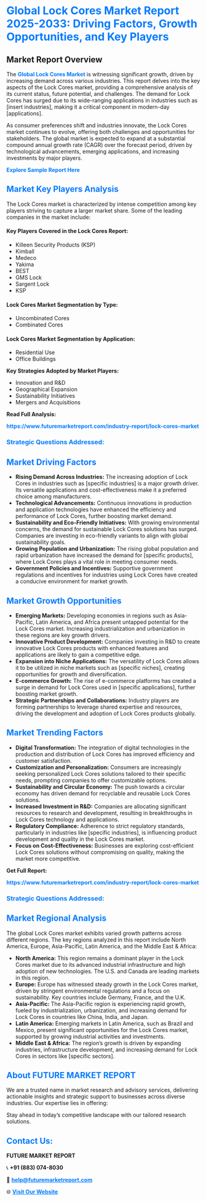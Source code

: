 <h1 style="color: #007BFF;">Global Lock Cores Market Report 2025-2033: Driving Factors, Growth Opportunities, and Key Players</h1>

<section id="overview">
<h2>Market Report Overview</h2>
<p>The <a href="https://www.futuremarketreport.com/industry-report/lock-cores-market" style="color: #007BFF; text-decoration: none;"><strong>Global Lock Cores Market</strong></a> is witnessing significant growth, driven by increasing demand across various industries. This report delves into the key aspects of the Lock Cores market, providing a comprehensive analysis of its current status, future potential, and challenges. The demand for Lock Cores has surged due to its wide-ranging applications in industries such as [insert industries], making it a critical component in modern-day [applications].</p>
<p>As consumer preferences shift and industries innovate, the Lock Cores market continues to evolve, offering both challenges and opportunities for stakeholders. The global market is expected to expand at a substantial compound annual growth rate (CAGR) over the forecast period, driven by technological advancements, emerging applications, and increasing investments by major players.</p>
</section>

<section id="overview">
<p><a href="https://www.futuremarketreport.com/request-sample/reportId=109241" style="color: #007BFF; text-decoration: none;"><strong>Explore Sample Report Here</strong></a></p>
</section>

<section id="key-players">
<h2 style="color: #007BFF;">Market Key Players Analysis</h2>
<p>The Lock Cores market is characterized by intense competition among key players striving to capture a larger market share. Some of the leading companies in the market include:</p>
<h4>Key Players Covered in the Lock Cores Report:</h4>
<ul><li>Killeen Security Products (KSP)</li><li>Kimball</li><li>Medeco</li><li>Yakima</li><li>BEST</li><li>GMS Lock</li><li>Sargent Lock</li><li>KSP</li></ul>
<h4>Lock Cores Market Segmentation by Type:</h4>
<ul><li>Uncombinated Cores</li><li>Combinated Cores</li></ul>

<h4>Lock Cores Market Segmentation by Application:</h4>
<ul><li>Residential Use</li><li>Office Buildings</li></ul>
<p><strong>Key Strategies Adopted by Market Players:</strong></p>
<ul>
<li>Innovation and R&D</li>
<li>Geographical Expansion</li>
<li>Sustainability Initiatives</li>
<li>Mergers and Acquisitions</li>
</ul>
</section>

<section>
<p><strong>Read Full Analysis: </strong></p><a href="https://www.futuremarketreport.com/industry-report/lock-cores-market" style="color: #007BFF; text-decoration: none;"><strong>https://www.futuremarketreport.com/industry-report/lock-cores-market</strong></a>
<h3 style="color: #007BFF;">Strategic Questions Addressed:</h3>
</section>

<section id="driving-factors">
<h2 style="color: #007BFF;">Market Driving Factors</h2>
<ul>
<li><strong>Rising Demand Across Industries:</strong> The increasing adoption of Lock Cores in industries such as [specific industries] is a major growth driver. Its versatile applications and cost-effectiveness make it a preferred choice among manufacturers.</li>
<li><strong>Technological Advancements:</strong> Continuous innovations in production and application technologies have enhanced the efficiency and performance of Lock Cores, further boosting market demand.</li>
<li><strong>Sustainability and Eco-Friendly Initiatives:</strong> With growing environmental concerns, the demand for sustainable Lock Cores solutions has surged. Companies are investing in eco-friendly variants to align with global sustainability goals.</li>
<li><strong>Growing Population and Urbanization:</strong> The rising global population and rapid urbanization have increased the demand for [specific products], where Lock Cores plays a vital role in meeting consumer needs.</li>
<li><strong>Government Policies and Incentives:</strong> Supportive government regulations and incentives for industries using Lock Cores have created a conducive environment for market growth.</li>
</ul>
</section>

<section id="growth-opportunities">
<h2 style="color: #007BFF;">Market Growth Opportunities</h2>
<ul>
<li><strong>Emerging Markets:</strong> Developing economies in regions such as Asia-Pacific, Latin America, and Africa present untapped potential for the Lock Cores market. Increasing industrialization and urbanization in these regions are key growth drivers.</li>
<li><strong>Innovative Product Development:</strong> Companies investing in R&D to create innovative Lock Cores products with enhanced features and applications are likely to gain a competitive edge.</li>
<li><strong>Expansion into Niche Applications:</strong> The versatility of Lock Cores allows it to be utilized in niche markets such as [specific niches], creating opportunities for growth and diversification.</li>
<li><strong>E-commerce Growth:</strong> The rise of e-commerce platforms has created a surge in demand for Lock Cores used in [specific applications], further boosting market growth.</li>
<li><strong>Strategic Partnerships and Collaborations:</strong> Industry players are forming partnerships to leverage shared expertise and resources, driving the development and adoption of Lock Cores products globally.</li>
</ul>
</section>

<section id="trending-factors">
<h2 style="color: #007BFF;">Market Trending Factors</h2>
<ul>
<li><strong>Digital Transformation:</strong> The integration of digital technologies in the production and distribution of Lock Cores has improved efficiency and customer satisfaction.</li>
<li><strong>Customization and Personalization:</strong> Consumers are increasingly seeking personalized Lock Cores solutions tailored to their specific needs, prompting companies to offer customizable options.</li>
<li><strong>Sustainability and Circular Economy:</strong> The push towards a circular economy has driven demand for recyclable and reusable Lock Cores solutions.</li>
<li><strong>Increased Investment in R&D:</strong> Companies are allocating significant resources to research and development, resulting in breakthroughs in Lock Cores technology and applications.</li>
<li><strong>Regulatory Compliance:</strong> Adherence to strict regulatory standards, particularly in industries like [specific industries], is influencing product development and quality in the Lock Cores market.</li>
<li><strong>Focus on Cost-Effectiveness:</strong> Businesses are exploring cost-efficient Lock Cores solutions without compromising on quality, making the market more competitive.</li>
</ul>
</section>

<section>
<p><strong>Get Full Report: </strong></p><a href="https://www.futuremarketreport.com/industry-report/lock-cores-market" style="color: #007BFF; text-decoration: none;"><strong>https://www.futuremarketreport.com/industry-report/lock-cores-market</strong></a>
<h3 style="color: #007BFF;">Strategic Questions Addressed:</h3>
</section>


<section id="regional-analysis">
<h2 style="color: #007BFF;">Market Regional Analysis</h2>
<p>The global Lock Cores market exhibits varied growth patterns across different regions. The key regions analyzed in this report include North America, Europe, Asia-Pacific, Latin America, and the Middle East & Africa:</p>
<ul>
<li><strong>North America:</strong> This region remains a dominant player in the Lock Cores market due to its advanced industrial infrastructure and high adoption of new technologies. The U.S. and Canada are leading markets in this region.</li>
<li><strong>Europe:</strong> Europe has witnessed steady growth in the Lock Cores market, driven by stringent environmental regulations and a focus on sustainability. Key countries include Germany, France, and the U.K.</li>
<li><strong>Asia-Pacific:</strong> The Asia-Pacific region is experiencing rapid growth, fueled by industrialization, urbanization, and increasing demand for Lock Cores in countries like China, India, and Japan.</li>
<li><strong>Latin America:</strong> Emerging markets in Latin America, such as Brazil and Mexico, present significant opportunities for the Lock Cores market, supported by growing industrial activities and investments.</li>
<li><strong>Middle East & Africa:</strong> The region’s growth is driven by expanding industries, infrastructure development, and increasing demand for Lock Cores in sectors like [specific sectors].</li>
</ul>
</section>

<footer>
<h2 style="color: #007BFF;">About FUTURE MARKET REPORT</h2>
<p>We are a trusted name in market research and advisory services, delivering actionable insights and strategic support to businesses across diverse industries. Our expertise lies in offering:</p>

<p>Stay ahead in today’s competitive landscape with our tailored research solutions.</p>

<h2 style="color: #007BFF;">Contact Us:</h2>
<p><strong>FUTURE MARKET REPORT</strong></p>
<p>📞 <strong>+91 (883) 074-8030</strong></p>
<p>📧 <strong><a href="mailto:help@futuremarketreport.com" style="color: #007BFF;">help@futuremarketreport.com</a></strong></p>
<p>🌐 <strong><a href="https://www.futuremarketreport.com/" style="color: #007BFF;">Visit Our Website</a></strong></p>
</footer>